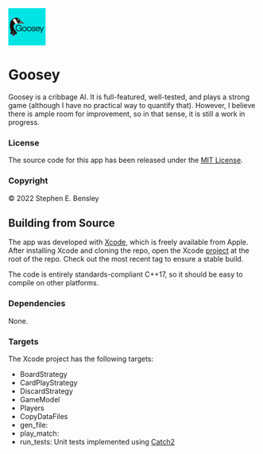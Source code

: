 <img src="app-icon.png" alt="icon" width="75" height="75">

# Goosey

Goosey is a cribbage AI. It is full-featured, well-tested, and plays a strong game (although I have no practical way to quantify that). However, I believe there is ample room for improvement, so in that sense, it is still a work in progress. 

### License

The source code for this app has been released under the [MIT License](LICENSE).

### Copyright

© 2022 Stephen E. Bensley

## Building from Source

The app was developed with [Xcode](https://developer.apple.com/xcode/), which is freely available from Apple. After installing Xcode and cloning the repo, open the Xcode [project](Goosey.xcodeproj) at the root of the repo. Check out the most recent tag to ensure a stable build.

The code is entirely standards-compliant C++17, so it should be easy to compile on other platforms.

### Dependencies

None.

### Targets

The Xcode project has the following targets:

- BoardStrategy
- CardPlayStrategy
- DiscardStrategy
- GameModel
- Players
- CopyDataFiles
- gen_file:
- play_match:
- run_tests: Unit tests implemented using [Catch2](https://github.com/catchorg/Catch2)
